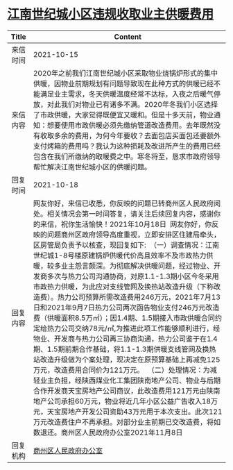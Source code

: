 # <a href="http://www.shangluo.gov.cn/zmhd/ldxxxx.jsp?urltype=leadermail.LeaderMailContentUrl&wbtreeid=1112&leadermailid=8032">江南世纪城小区违规收取业主供暖费用</a>
|Title|Content|
|:---:|---|
|来信时间|2021-10-15|
|来信内容|2020年之前我们江南世纪城小区采取物业烧锅炉形式的集中供暖，因物业前期规划有问题导致现在此种方式的供暖已经不能满足业主需求，冬天供暖温度经常不达标，入夜之后暖气停放，对此我们对物业已有诸多不满。2020年冬我们小区选择了市政供暖，大家觉得既便宜又暖和。但是十多天前，物业通知：想要使用市政供暖必须先缴纳管道改造费用。去年既然没有收取多余的费用，为何今年要收？去面包店买面包还要额外支付烤箱的费用吗？我认为这种损耗及改进所产生的费用已经包含在我们所缴纳的取暖费之中。寒冬将至，恳求市政府领导帮忙解决江南世纪城小区的供暖问题。|
|回复时间|2021-10-18|
|回复内容|网友你好，来信已收悉，你反映的问题已转商州区人民政府阅处。相关情况会第一时间答复，请关注后续回复内容，感谢你的来信，祝你生活愉快！2021年10月18日  网友你好，你反映的问题商州区政府领导高度重视，立即安排区住建局牵头，区房管局负责予以核查，现回复如下:  （一）调查情况：江南世纪城1-8号楼原建锅炉供暖代价高且效率不及市政热力供暖，较多业主怨言颇深。为彻底解决供暖问题，经过物业、开发商多次与热力公司沟通协商，对原1.1-1.3期小区今冬采用市政热力供暖，为此应对支线管网及换热站改造升级（下称改造费）。热力公司预算所需改造费用246万元，2021年7月13日和2021年9月7日热力公司两次函告物业支付246万元改造费（供暖面积8.5万㎡）；因1.4期、1.5期接入市政供暖合同约定给热力公司交纳78元/㎡,为推进此项工作能够顺利进行，经物业、开发商与热力公司再三协商沟通，热力公司鉴于在1.4期、1.5期前期合作基础，将1.1-1.3期供暖支线管网及换热站改造升级做为个案处理，现决定在原预算基础上再减免125万元，改造费用合同价为121万元。  （二）处理情况：为减轻业主负担，经陕西煤业化工集团陕南地产公司、物业与后期合作开发商天宝房地产公司商议，此改造费用121万元由陕南地产公司承担60万元，物业将近几年小区公益广告收入18万元，天宝房地产开发公司资助43万元用于本次支出。此次121万元改造费住户不再承担。对部分业主前期已交改造费，将如数退还。商州区人民政府办公室2021年11月8日|
|回复机构|<a href="../../categories/agencies/商州区人民政府办公室.md">商州区人民政府办公室</a>|
